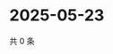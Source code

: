 # 2025-05-23

共 0 条

<!-- BEGIN ZHIHUQUESTIONS -->
<!-- 最后更新时间 Fri May 23 2025 22:11:19 GMT+0800 (China Standard Time) -->

<!-- END ZHIHUQUESTIONS -->
